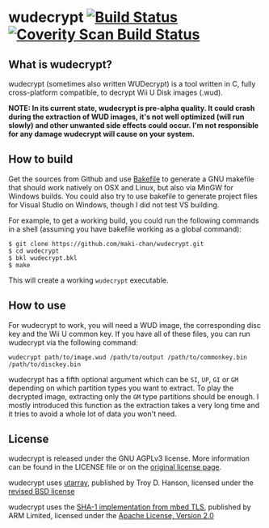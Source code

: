 # wudecrypt [![Build Status](https://travis-ci.org/maki-chan/wudecrypt.svg?branch=master)](https://travis-ci.org/maki-chan/wudecrypt) [![Coverity Scan Build Status](https://scan.coverity.com/projects/8817/badge.svg)](https://scan.coverity.com/projects/maki-chan-wudecrypt)

## What is wudecrypt?
wudecrypt (sometimes also written WUDecrypt) is a tool written in C, fully cross-platform compatible, to decrypt Wii U Disk images (.wud).

**NOTE: In its current state, wudecrypt is pre-alpha quality. It could crash during the extraction of WUD images, it's not well optimized (will run slowly) and other unwanted side effects could occur. I'm not responsible for any damage wudecrypt will cause on your system.**

## How to build
Get the sources from Github and use [Bakefile](http://bakefile.org) to generate a GNU makefile that should work natively on OSX and Linux, but also via MinGW for Windows builds. You could also try to use bakefile to generate project files for Visual Studio on Windows, though I did not test VS building.

For example, to get a working build, you could run the following commands in a shell (assuming you have bakefile working as a global command):
```
$ git clone https://github.com/maki-chan/wudecrypt.git
$ cd wudecrypt
$ bkl wudecrypt.bkl
$ make
```

This will create a working `wudecrypt` executable.

## How to use
For wudecrypt to work, you will need a WUD image, the corresponding disc key and the Wii U common key. If you have all of these files, you can run wudecrypt via the following command:
```
wudecrypt path/to/image.wud /path/to/output /path/to/commonkey.bin /path/to/disckey.bin
```

wudecrypt has a fifth optional argument which can be `SI`, `UP`, `GI` or `GM` depending on which partition types you want to extract. To play the decrypted image, extracting only the `GM` type partitions should be enough. I mostly introduced this function as the extraction takes a very long time and it tries to avoid a whole lot of data you won't need.

## License
wudecrypt is released under the GNU AGPLv3 license. More information can be found in the LICENSE file or on the [original license page](https://www.gnu.org/licenses/agpl-3.0.txt).

wudecrypt uses [utarray](http://troydhanson.github.com/uthash/), published by Troy D. Hanson, licensed under the [revised BSD license](https://troydhanson.github.io/uthash/license.html)

wudecrypt uses the [SHA-1 implementation from mbed TLS](https://tls.mbed.org/sha-1-source-code), published by ARM Limited, licensed under the [Apache License, Version 2.0](http://www.apache.org/licenses/LICENSE-2.0)
